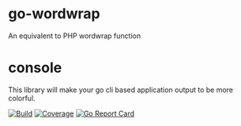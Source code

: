 go-wordwrap
====
An equivalent to PHP wordwrap function

console
====
This library will make your go cli based application output to be more colorful.

[![Build](https://img.shields.io/github/workflow/status/kilip/go-wordwrap/Tests)](https://github.com/kilip/go-wordwrap/actions/workflows/tests.yml)
[![Coverage](https://img.shields.io/codecov/c/github/kilip/go-wordwrap/branch/main)](https://app.codecov.io/gh/kilip/go-wordwrap)
[![Go Report Card](https://goreportcard.com/badge/github.com/kilip/go-wordwrap)](https://goreportcard.com/report/github.com/kilip/go-wordwrap)